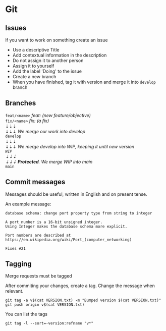 # Git
## Issues

If you want to work on something create an issue

* Use a descriptive Title
* Add contextual information in the description
* Do not assign it to another person
* Assign it to yourself
* Add the label 'Doing' to the issue
* Create a new branch
* When you have finished, tag it with version and merge it into `develop` branch

## Branches
`feat/<name>` _feat: (new feature/objective)_  
`fix/<name>` _fix: (a fix)_  
⇣⇣⇣  
⇣⇣⇣ _We merge our work into develop_  
`develop`  
⇣⇣⇣   
⇣⇣⇣ _We merge develop into WIP, keeping it until  new version  
`WIP`  
⇣⇣⇣  
⇣⇣⇣ **Protected**. We merge WIP into main_  
`main`

## Commit messages

Messages should be useful, written in English and on present tense.

An example message:
```
database schema: change port property type from string to integer

A port number is a 16-bit unsigned integer.
Using Integer makes the database schema more explicit.

Port numbers are described at
https://en.wikipedia.org/wiki/Port_(computer_networking)

Fixes #21
```

## Tagging

Merge requests must be tagged

After commiting your changes, create a tag. Change the message when relevant.
```
git tag -a v$(cat VERSION.txt) -m "Bumped version $(cat VERSION.txt)"
git push origin v$(cat VERSION.txt)
```

You can list the tags

```
git tag -l --sort=-version:refname "v*"
```
